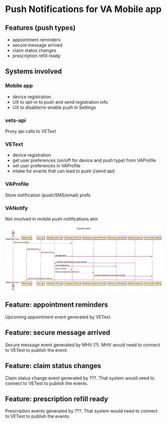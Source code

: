# Push Notifications for VA Mobile app


## Features (push types)

* appointment reminders
* secure message arrived
* claim status changes
* prescription refill ready

## Systems involved

### Mobile app
* device registration
* UX to opt-in to push and send registration info
* UX to disable/re-enable push in Settings

### vets-api
Proxy api calls to VEText

### VEText
* device registration
* get user preferences (on/off for device and push type) from VAProfile
* set user preferences in VAProfile
* intake for evants that can lead to push (/send api)

### VAProfile
Store notification (push/SMS/email) prefs

### VANotify
Not involved in mobile push notifications atm

![sequence diagram](push-notifications.png)

## Feature: appointment reminders

Upcoming appointment event generated by VEText.

## Feature: secure message arrived

Secure message event generated by MHV (?). MHV would need to connect to VEText to publish the event.

## Feature: claim status changes

Claim status change event generated by ???. That system would need to connect to VEText to publish the events.

## Feature: prescription refill ready

Prescription events generated by ???. That system would need to connect to VEText to publish the events.
